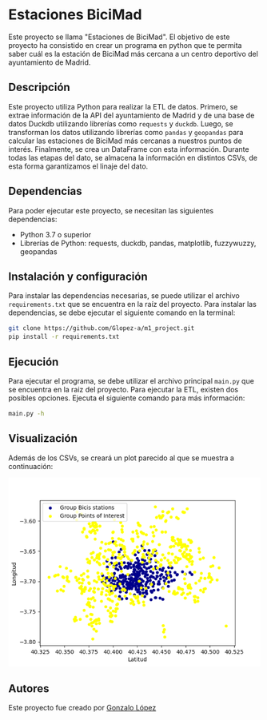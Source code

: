 # Estaciones BiciMad

Este proyecto se llama "Estaciones de BiciMad". El objetivo de este proyecto ha consistido en crear un programa en python que te permita saber cuál es la estación de BiciMad más cercana a un centro deportivo del ayuntamiento de Madrid.

## Descripción

Este proyecto utiliza Python para realizar la ETL de datos. Primero, se extrae información de la API del ayuntamiento de Madrid y de una base de datos Duckdb utilizando librerías como `requests` y `duckdb`. Luego, se transforman los datos utilizando librerías como `pandas` y `geopandas` para calcular las estaciones de BiciMad más cercanas a nuestros puntos de interés. Finalmente, se crea un DataFrame con esta información. Durante todas las etapas del dato, se almacena la información en distintos CSVs, de esta forma garantizamos el linaje del dato.

## Dependencias

Para poder ejecutar este proyecto, se necesitan las siguientes dependencias:

- Python 3.7 o superior
- Librerías de Python: requests, duckdb, pandas, matplotlib, fuzzywuzzy, geopandas


## Instalación y configuración

Para instalar las dependencias necesarias, se puede utilizar el archivo `requirements.txt` que se encuentra en la raíz del proyecto. Para instalar las dependencias, se debe ejecutar el siguiente comando en la terminal:

```bash
git clone https://github.com/Glopez-a/m1_project.git
pip install -r requirements.txt
```

## Ejecución

Para ejecutar el programa, se debe utilizar el archivo principal `main.py` que se encuentra en la raiz del proyecto. Para ejecutar la ETL, existen dos posibles opciones. Ejecuta el siguiente comando para más información:

```bash
main.py -h
```

## Visualización

Además de los CSVs, se creará un plot parecido al que se muestra a continuación:

![Estaciones BiciMad y Centros Deportivos](./img/plot.png "Estaciones BiciMad y Centros Deportivos")

## Autores

Este proyecto fue creado por [Gonzalo López](https://github.com/Glopez-a)


